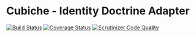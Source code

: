 # Cubiche - Identity Doctrine Adapter
[![Build Status](https://travis-ci.org/cubiche/identity-doctrine-adapter.svg?branch=master)](https://travis-ci.org/cubiche/identity-doctrine-adapter) [![Coverage Status](https://coveralls.io/repos/github/cubiche/identity-doctrine-adapter/badge.svg?branch=master)](https://coveralls.io/github/cubiche/identity-doctrine-adapter?branch=master) [![Scrutinizer Code Quality](https://scrutinizer-ci.com/g/cubiche/identity-doctrine-adapter/badges/quality-score.png?b=master)](https://scrutinizer-ci.com/g/cubiche/identity-doctrine-adapter/?branch=master) 
